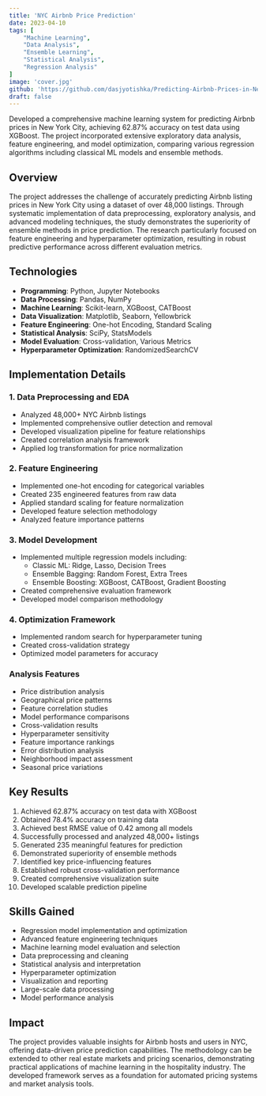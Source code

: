 ```yaml
---
title: 'NYC Airbnb Price Prediction'
date: 2023-04-10
tags: [
    "Machine Learning",
    "Data Analysis",
    "Ensemble Learning",
    "Statistical Analysis",
    "Regression Analysis"
]
image: 'cover.jpg'
github: 'https://github.com/dasjyotishka/Predicting-Airbnb-Prices-in-New-York-City'
draft: false
---
```


Developed a comprehensive machine learning system for predicting Airbnb prices in New York City, achieving 62.87% accuracy on test data using XGBoost. The project incorporated extensive exploratory data analysis, feature engineering, and model optimization, comparing various regression algorithms including classical ML models and ensemble methods.

<!--more-->

## Overview
The project addresses the challenge of accurately predicting Airbnb listing prices in New York City using a dataset of over 48,000 listings. Through systematic implementation of data preprocessing, exploratory analysis, and advanced modeling techniques, the study demonstrates the superiority of ensemble methods in price prediction. The research particularly focused on feature engineering and hyperparameter optimization, resulting in robust predictive performance across different evaluation metrics.

## Technologies
- **Programming**: Python, Jupyter Notebooks
- **Data Processing**: Pandas, NumPy
- **Machine Learning**: Scikit-learn, XGBoost, CATBoost
- **Data Visualization**: Matplotlib, Seaborn, Yellowbrick
- **Feature Engineering**: One-hot Encoding, Standard Scaling
- **Statistical Analysis**: SciPy, StatsModels
- **Model Evaluation**: Cross-validation, Various Metrics
- **Hyperparameter Optimization**: RandomizedSearchCV

## Implementation Details

### 1. Data Preprocessing and EDA
- Analyzed 48,000+ NYC Airbnb listings
- Implemented comprehensive outlier detection and removal
- Developed visualization pipeline for feature relationships
- Created correlation analysis framework
- Applied log transformation for price normalization

### 2. Feature Engineering
- Implemented one-hot encoding for categorical variables
- Created 235 engineered features from raw data
- Applied standard scaling for feature normalization
- Developed feature selection methodology
- Analyzed feature importance patterns

### 3. Model Development
- Implemented multiple regression models including:
  - Classic ML: Ridge, Lasso, Decision Trees
  - Ensemble Bagging: Random Forest, Extra Trees
  - Ensemble Boosting: XGBoost, CATBoost, Gradient Boosting
- Created comprehensive evaluation framework
- Developed model comparison methodology

### 4. Optimization Framework
- Implemented random search for hyperparameter tuning
- Created cross-validation strategy
- Optimized model parameters for accuracy

### Analysis Features
- Price distribution analysis
- Geographical price patterns
- Feature correlation studies
- Model performance comparisons
- Cross-validation results
- Hyperparameter sensitivity
- Feature importance rankings
- Error distribution analysis
- Neighborhood impact assessment
- Seasonal price variations

## Key Results
1. Achieved 62.87% accuracy on test data with XGBoost
2. Obtained 78.4% accuracy on training data
3. Achieved best RMSE value of 0.42 among all models
4. Successfully processed and analyzed 48,000+ listings
5. Generated 235 meaningful features for prediction
6. Demonstrated superiority of ensemble methods
7. Identified key price-influencing features
8. Established robust cross-validation performance
9. Created comprehensive visualization suite
10. Developed scalable prediction pipeline

## Skills Gained
- Regression model implementation and optimization
- Advanced feature engineering techniques
- Machine learning model evaluation and selection
- Data preprocessing and cleaning
- Statistical analysis and interpretation
- Hyperparameter optimization
- Visualization and reporting
- Large-scale data processing
- Model performance analysis

## Impact
The project provides valuable insights for Airbnb hosts and users in NYC, offering data-driven price prediction capabilities. The methodology can be extended to other real estate markets and pricing scenarios, demonstrating practical applications of machine learning in the hospitality industry. The developed framework serves as a foundation for automated pricing systems and market analysis tools.